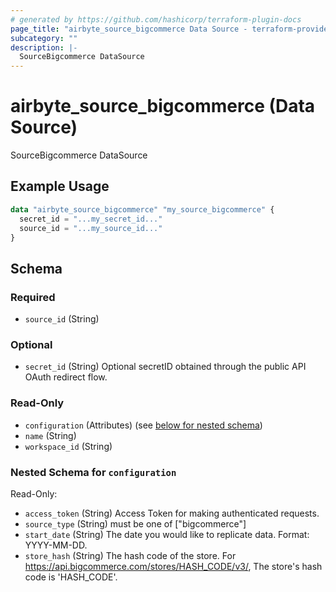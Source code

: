 ```yaml
---
# generated by https://github.com/hashicorp/terraform-plugin-docs
page_title: "airbyte_source_bigcommerce Data Source - terraform-provider-airbyte"
subcategory: ""
description: |-
  SourceBigcommerce DataSource
---
```


# airbyte_source_bigcommerce (Data Source)

SourceBigcommerce DataSource

## Example Usage

```terraform
data "airbyte_source_bigcommerce" "my_source_bigcommerce" {
  secret_id = "...my_secret_id..."
  source_id = "...my_source_id..."
}
```

<!-- schema generated by tfplugindocs -->
## Schema

### Required

- `source_id` (String)

### Optional

- `secret_id` (String) Optional secretID obtained through the public API OAuth redirect flow.

### Read-Only

- `configuration` (Attributes) (see [below for nested schema](#nestedatt--configuration))
- `name` (String)
- `workspace_id` (String)

<a id="nestedatt--configuration"></a>
### Nested Schema for `configuration`

Read-Only:

- `access_token` (String) Access Token for making authenticated requests.
- `source_type` (String) must be one of ["bigcommerce"]
- `start_date` (String) The date you would like to replicate data. Format: YYYY-MM-DD.
- `store_hash` (String) The hash code of the store. For https://api.bigcommerce.com/stores/HASH_CODE/v3/, The store's hash code is 'HASH_CODE'.


